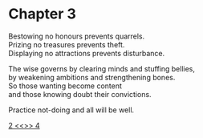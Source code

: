 # Chapter 3

Bestowing no honours prevents quarrels.  
Prizing no treasures prevents theft.  
Displaying no attractions prevents disturbance.

The wise governs by clearing minds and stuffing bellies,  
by weakening ambitions and strengthening bones.  
So those wanting become content  
and those knowing doubt their convictions.

Practice not-doing and all will be well.

[2 <<](02.md)[>> 4](04.md)
